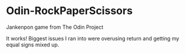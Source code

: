 # Odin-RockPaperScissors
Jankenpon game from The Odin Project

It works! Biggest issues I ran into were overusing return and getting my equal signs mixed up. 
